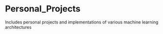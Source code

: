 # Personal_Projects
Includes personal projects and implementations of various machine learning architectures

